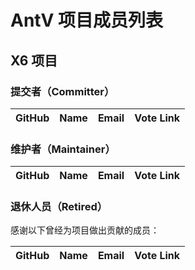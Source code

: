 # AntV 项目成员列表

## X6 项目

### 提交者（Committer）

| GitHub | Name  | Email | Vote Link |
| :----: | :---: | :---: | :-------: |

### 维护者（Maintainer）

| GitHub | Name  | Email | Vote Link |
| :----: | :---: | :---: | :-------: |

### 退休人员（Retired）

感谢以下曾经为项目做出贡献的成员：

| GitHub | Name  | Email | Vote Link |
| :----: | :---: | :---: | :-------: |
